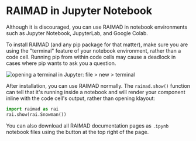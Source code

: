 # RAIMAD in Jupyter Notebook

Although it is discouraged,
you can use RAIMAD in notebook environments
such as Jupyter Notebook, JupyterLab,
and Google Colab.

To install RAIMAD (and any pip package for that matter),
make sure you are using the "terminal"
feature of your notebook environment, rather than a code cell.
Running pip from within code cells may cause a deadlock
in cases where pip wants to ask you a question.

![opening a terminal in Jupyter: file > new > terminal]({{webroot}}img/doc/scrot/jupy_notebook_terminal.png)

After installation, you can use RAIMAD normally.
The `raimad.show()` function can tell that it's running inside
a notebook and will render your component inline with the
code cell's output, rather than opening klayout:

```python exec
import raimad as rai
rai.show(rai.Snowman())
```

You can also download all RAIMAD documentation pages
as `.ipynb` notebook files using the button at the top right of the page.


